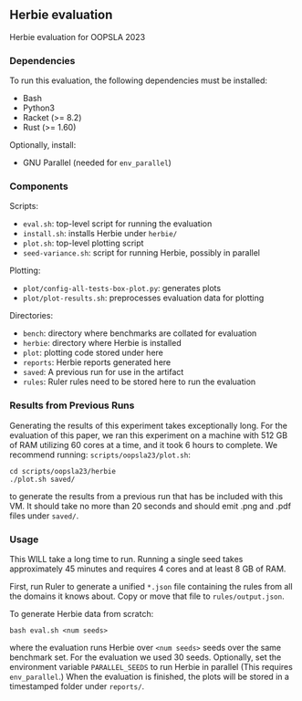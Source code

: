 ## Herbie evaluation

Herbie evaluation for OOPSLA 2023

### Dependencies

To run this evaluation, the following dependencies must be installed:
 - Bash
 - Python3
 - Racket (>= 8.2)
 - Rust (>= 1.60)

Optionally, install:
 - GNU Parallel (needed for `env_parallel`)

### Components

Scripts:
- `eval.sh`: top-level script for running the evaluation
- `install.sh`: installs Herbie under `herbie/`
- `plot.sh`: top-level plotting script
- `seed-variance.sh`: script for running Herbie, possibly in parallel

Plotting:
- `plot/config-all-tests-box-plot.py`: generates plots
- `plot/plot-results.sh`: preprocesses evaluation data for plotting

Directories:
- `bench`: directory where benchmarks are collated for evaluation
- `herbie`: directory where Herbie is installed
- `plot`: plotting code stored under here
- `reports`: Herbie reports generated here
- `saved`: A previous run for use in the artifact
- `rules`: Ruler rules need to be stored here to run the evaluation

### Results from Previous Runs

Generating the results of
  this experiment takes exceptionally long.
For the evaluation of this paper,
  we ran this experiment on a machine with 512 GB of RAM
  utilizing 60 cores at a time, and it took 6 hours
  to complete.
We recommend running: `scripts/oopsla23/plot.sh`:

```
cd scripts/oopsla23/herbie
./plot.sh saved/
```

to generate the results
  from a previous run that has be
  included with this VM.
It should take no more than 20 seconds
  and should emit .png and .pdf files under `saved/`.

### Usage

This WILL take a long time to run.
Running a single seed takes approximately 45 minutes
  and requires 4 cores and at least 8 GB of RAM.

First, run Ruler to generate a
  unified `*.json` file containing the rules
  from all the domains it knows about.
Copy or move that file to `rules/output.json`.

To generate Herbie data from scratch:
```
bash eval.sh <num seeds>
```
  where the evaluation runs Herbie over `<num seeds>` seeds
  over the same benchmark set.
For the evaluation we used 30 seeds.
Optionally,
  set the environment variable `PARALLEL_SEEDS`
  to run Herbie in parallel (This requires `env_parallel`.)
When the evaluation is finished,
  the plots will be stored in a timestamped folder
  under `reports/`.
